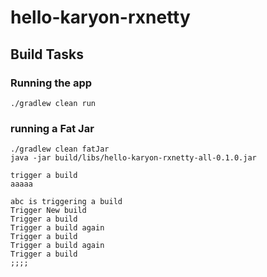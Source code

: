 # hello-karyon-rxnetty


## Build Tasks

### Running the app
```
./gradlew clean run
```

### running a Fat Jar
```
./gradlew clean fatJar
java -jar build/libs/hello-karyon-rxnetty-all-0.1.0.jar

trigger a build
aaaaa

abc is triggering a build
Trigger New build
Trigger a build
Trigger a build again
Trigger a build
Trigger a build again
Trigger a build
;;;;

```
